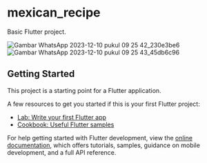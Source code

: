 # mexican_recipe

Basic Flutter project.

![Gambar WhatsApp 2023-12-10 pukul 09 25 42_230e3be6](https://github.com/emhafis/basicflutter/assets/134204776/ee9b86d0-f8a7-46f3-afab-77f957bdf2b1)
![Gambar WhatsApp 2023-12-10 pukul 09 25 43_45db6c96](https://github.com/emhafis/basicflutter/assets/134204776/5575dee3-a79e-4d7a-aa1d-d65f6ab6cae6)



## Getting Started

This project is a starting point for a Flutter application.

A few resources to get you started if this is your first Flutter project:

- [Lab: Write your first Flutter app](https://docs.flutter.dev/get-started/codelab)
- [Cookbook: Useful Flutter samples](https://docs.flutter.dev/cookbook)

For help getting started with Flutter development, view the
[online documentation](https://docs.flutter.dev/), which offers tutorials,
samples, guidance on mobile development, and a full API reference.
